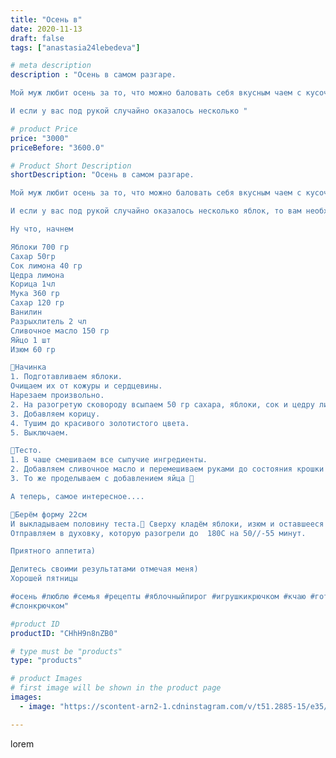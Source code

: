 ```yaml
---
title: "Осень в"
date: 2020-11-13
draft: false
tags: ["anastasia24lebedeva"]

# meta description
description : "Осень в самом разгаре.

Мой муж любит осень за то, что можно баловать себя вкусным чаем с кусочком пирога)

И если у вас под рукой случайно оказалось несколько "

# product Price
price: "3000"
priceBefore: "3600.0"

# Product Short Description
shortDescription: "Осень в самом разгаре.

Мой муж любит осень за то, что можно баловать себя вкусным чаем с кусочком пирога)

И если у вас под рукой случайно оказалось несколько яблок, то вам необходимо попробовать этот рецепт)

Ну что, начнем

Яблоки 700 гр
Сахар 50гр
Сок лимона 40 гр
Цедра лимона
Корица 1чл
Мука 360 гр
Сахар 120 гр
Ванилин
Разрыхлитель 2 чл
Сливочное масло 150 гр
Яйцо 1 шт
Изюм 60 гр

🔹Начинка
1. Подготавливаем яблоки.
Очищаем их от кожуры и сердцевины.
Нарезаем произвольно.
2. На разогретую сковороду всыпаем 50 гр сахара, яблоки, сок и цедру лимона.
3. Добавляем корицу.
4. Тушим до красивого золотистого цвета.
5. Выключаем.

🔹Тесто.
1. В чаше смешиваем все сыпучие ингредиенты.
2. Добавляем сливочное масло и перемешиваем руками до состояния крошки
3. То же проделываем с добавлением яйца 🥚

А теперь, самое интересное....

🔸Берём форму 22см
И выкладываем половину теста.🔸 Сверху кладём яблоки, изюм и оставшееся тесто.
Отправляем в духовку, которую разогрели до  180С на 50//-55 минут.

Приятного аппетита)

Делитесь своими результатами отмечая меня)
Хорошей пятницы

#осень #люблю #семья #рецепты #яблочныйпирог #игрушкикрючком #кчаю #готовимдома #плюшики #готовимвкусно
#слонкрючком"

#product ID
productID: "CHhH9n8nZB0"

# type must be "products"
type: "products"

# product Images
# first image will be shown in the product page
images:
  - image: "https://scontent-arn2-1.cdninstagram.com/v/t51.2885-15/e35/125359258_1243614629338995_5764023014897784500_n.jpg?se=7&tp=1&_nc_ht=scontent-arn2-1.cdninstagram.com&_nc_cat=103&_nc_ohc=hUeCvFq-akIAX-d8jva&ccb=7-4&oh=fbbb8d58b62ebddffc112c41e884c833&oe=60815124&ig_cache_key=MjQ0MTI2NzQ5MTQwMDA5ODI4OA%3D%3D.2-ccb7-4"

---
```

lorem

